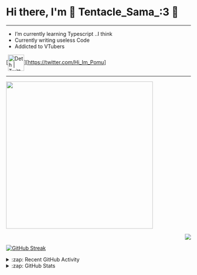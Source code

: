 # Hi there, I'm 🐙 Tentacle_Sama_:3 🐙
---
- I’m currently learning Typescript ..I think
- Currently writing useless Code
- Addicted to VTubers

[<img align="center" alt="Deth | Twitter" width="44px" src="https://cdn.jsdelivr.net/npm/simple-icons@v3/icons/twitter.svg" />][https://twitter.com/Hi_Im_Pomu]

---
                      
<p align = "left">
  <img src = "https://github-readme-stats.vercel.app/api/top-langs/?username=TentacleSama4254&theme=radical&layout=compact" width="400">
</p>

<p align = "right">
  <img src = "https://github-readme-stats.vercel.app/api?username=TentacleSama4254&show_icons=true&theme=radical&layout=compact">
</p>

[![GitHub Streak](http://github-readme-streak-stats.herokuapp.com?user=TentacleSama4254&theme=radical&date_format=M%20j%5B%2C%20Y%5D)](https://git.io/streak-stats)
<details>
  <summary>:zap: Recent GitHub Activity</summary>
  
<!--START_SECTION:activity-->

<!--END_SECTION:activity-->

</details>

<details>
  <summary>:zap: GitHub Stats</summary>

 
